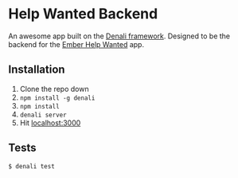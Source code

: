 # Help Wanted Backend

An awesome app built on the [Denali framework](http://denalijs.org/). Designed to be the backend for the [Ember Help Wanted](https://github.com/ember-learn/ember-help-wanted) app.


## Installation

1. Clone the repo down
1. `npm install -g denali`
1. `npm install`
1. `denali server`
1. Hit [localhost:3000](http://localhost:3000)


## Tests

```sh
$ denali test
```
